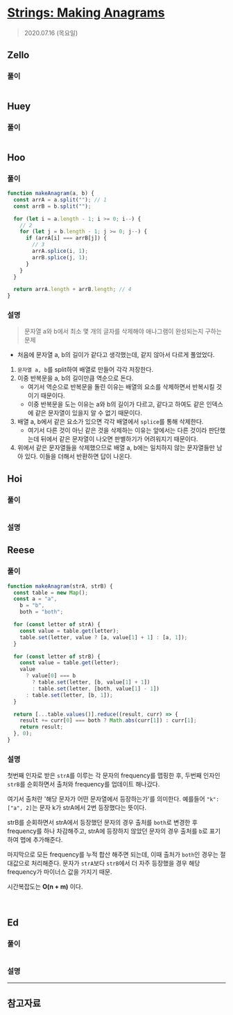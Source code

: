 # [Strings: Making Anagrams](https://www.hackerrank.com/challenges/ctci-making-anagrams/problem?h_l=interview&playlist_slugs%5B%5D=interview-preparation-kit&playlist_slugs%5B%5D=strings)

> 2020.07.16 (목요일)

## Zello

### 풀이

```js
```

## Huey

### 풀이

```js
```

## Hoo

### 풀이

```js
function makeAnagram(a, b) {
  const arrA = a.split(""); // 1
  const arrB = b.split("");

  for (let i = a.length - 1; i >= 0; i--) {
    // 2
    for (let j = b.length - 1; j >= 0; j--) {
      if (arrA[i] === arrB[j]) {
        // 3
        arrA.splice(i, 1);
        arrB.splice(j, 1);
      }
    }
  }

  return arrA.length + arrB.length; // 4
}
```

### 설명

> 문자열 a와 b에서 최소 몇 개의 글자를 삭제해야 애나그램이 완성되는지 구하는 문제

- 처음에 문자열 a, b의 길이가 같다고 생각했는데, 같지 않아서 다르게 풀었었다.

1. `문자열 a, b`를 split하여 배열로 만들어 각각 저장한다.
2. 이중 반복문을 a, b의 길이만큼 역순으로 돈다.
   - 여기서 역순으로 반복문을 돌린 이유는 배열의 요소를 삭제하면서 반복시킬 것이기 때문이다.
   - 이중 반복문을 도는 이유는 a와 b의 길이가 다르고, 같다고 하여도 같은 인덱스에 같은 문자열이 있을지 알 수 없기 때문이다.
3. 배열 a, b에서 같은 요소가 있으면 각각 배열에서 `splice`를 통해 삭제한다.
   - 여기서 다른 것이 아닌 같은 것을 삭제하는 이유는 앞에서는 다른 것이라 판단했는데 뒤에서 같은 문자열이 나오면 판별하기가 어려워지기 때문이다.
4. 위에서 같은 문자열들을 삭제했으므로 배열 a, b에는 일치하지 않는 문자열들만 남아 있다. 이들을 더해서 반환하면 답이 나온다.

## Hoi

### 풀이

```js
```

### 설명

## Reese

### 풀이

```js
function makeAnagram(strA, strB) {
  const table = new Map();
  const a = "a",
    b = "b",
    both = "both";

  for (const letter of strA) {
    const value = table.get(letter);
    table.set(letter, value ? [a, value[1] + 1] : [a, 1]);
  }

  for (const letter of strB) {
    const value = table.get(letter);
    value
      ? value[0] === b
        ? table.set(letter, [b, value[1] + 1])
        : table.set(letter, [both, value[1] - 1])
      : table.set(letter, [b, 1]);
  }

  return [...table.values()].reduce((result, curr) => {
    result += curr[0] === both ? Math.abs(curr[1]) : curr[1];
    return result;
  }, 0);
}
```

### 설명

첫번째 인자로 받은 `strA`를 이루는 각 문자의 frequency를 맵핑한 후, 두번째 인자인 `strB`를 순회하면서 출처와 frequency를 업데이트 해나갔다.

여기서 출처란 '해당 문자가 어떤 문자열에서 등장하는가'를 의미한다. 예를들어 `"k": ["a", 2]`는 문자 k가 strA에서 2번 등장했다는 뜻이다.

strB를 순회하면서 strA에서 등장했던 문자의 경우 출처를 `both`로 변경한 후 frequency를 하나 차감해주고, strA에 등장하지 않았던 문자의 경우 출처를 `b`로 표기하여 맵에 추가해준다.

마지막으로 모든 frequency를 누적 합산 해주면 되는데, 이때 출처가 `both`인 경우는 절대값으로 처리해준다. 문자가 `strA`보다 `strB`에서 더 자주 등장했을 경우 해당 frequency가 마이너스 값을 가지기 때문.

시간복잡도는 **O(n + m)** 이다.

<br />

## Ed

### 풀이

```js
```

### 설명

---

## 참고자료
